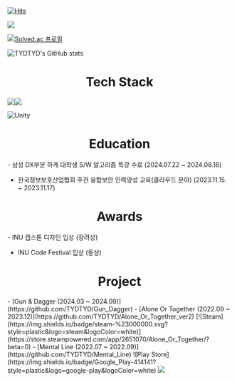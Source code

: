 [![Hits](https://hits.seeyoufarm.com/api/count/incr/badge.svg?url=https%3A%2F%2Fgithub.com%2FTYDTYD&count_bg=%2379C83D&title_bg=%23555555&icon=&icon_color=%23E7E7E7&title=hits&edge_flat=false)](https://hits.seeyoufarm.com)


<img src="https://capsule-render.vercel.app/api?type=waving&color=timeauto&height=200&section=header&text=Hi!%20I'm%20Seung%20Min&fontSize=70" />


[![Solved.ac
프로필](http://mazassumnida.wtf/api/v2/generate_badge?boj=tmdals5587)](https://solved.ac/tmdals5587) 




![TYDTYD's GitHub stats](https://github-readme-stats.vercel.app/api?username=TYDTYD&show_icons=true&theme=tokyonight)

<h1 align="center">
Tech Stack
</h1>
<img src="https://img.shields.io/badge/C%2B%2B-00599C?style=for-the-badge&logo=c%2B%2B&logoColor=white"/><img src="https://img.shields.io/badge/C%23-512BD4?style=for-the-badge&logo=c-sharp&logoColor=white"/></a>

![Unity](https://img.shields.io/badge/unity-%23000000.svg?style=for-the-badge&logo=unity&logoColor=white)

<h1 align="center">
  Education
</h1>
- 삼성 DX부문 하계 대학생 S/W 알고리즘 특강 수료 (2024.07.22 ~ 2024.08.16)

- 한국정보보호산업협회 주관 융합보안 인력양성 교육(클라우드 분야) (2023.11.15. ~ 2023.11.17)

<h1 align="center">
  Awards
</h1>
- INU 캡스톤 디자인 입상 (장려상)

- INU Code Festival 입상 (동상)

<h1 align="center">
  Project
</h1>
- [Gun & Dagger (2024.03 ~ 2024.09)](https://github.com/TYDTYD/Gun_Dagger)
- [Alone Or Together (2022.09 ~ 2023.12)](https://github.com/TYDTYD/Alone_Or_Together_ver2) [![Steam](https://img.shields.io/badge/steam-%23000000.svg?style=plastic&logo=steam&logoColor=white)](https://store.steampowered.com/app/2651070/Alone_Or_Together/?beta=0)
- [Mental Line (2022.07 ~ 2022.09)](https://github.com/TYDTYD/Mental_Line) ![Play Store](https://img.shields.io/badge/Google_Play-414141?style=plastic&logo=google-play&logoColor=white)

<img src="https://capsule-render.vercel.app/api?type=waving&color=timeauto&height=200&section=footer" />

<!---
TYDTYD/TYDTYD is a ✨ special ✨ repository because its `README.md` (this file) appears on your GitHub profile.
You can click the Preview link to take a look at your changes.
--->
